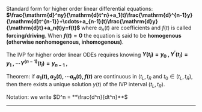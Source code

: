 Standard form for higher order linear differential equations: **$\frac{\mathrm{d}^ny}{\mathrm{d}t^n}+a_1(t)\frac{\mathrm{d}^{n-1}y}{\mathrm{d}t^{n-1}}+\cdots+a_{n-1}(t)\frac{\mathrm{d}y}{\mathrm{d}t}+a_n(t)y=f(t)$** where $a_n(t)$ are coefficients and $f(t)$ is called **forcing/driving**.
When **$f(t) = 0$** the equation is said to be **homogenous (otherwise nonhomogenous, inhomogenous)**.

The IVP for higher order linear ODEs requires knowing **$Y(t_I)=y_0\:, Y^{\prime}(t_I)=y_1\:,\cdots Y^{(n-1)}(t_I)=y_{n-1}\:,$** 

Theorem: if **$a_1(t), a_2(t), \cdots a_n(t), f(t)$** are continuous in $(t_L, t_R$ and $t_0 \in (t_L, t_R)$, then there exists a unique solution $y(t)$ of the IVP interval $(t_L, t_R)$.

Notation: we write $D^n = **\frac{d^n}{dt^n}**$ 



***
